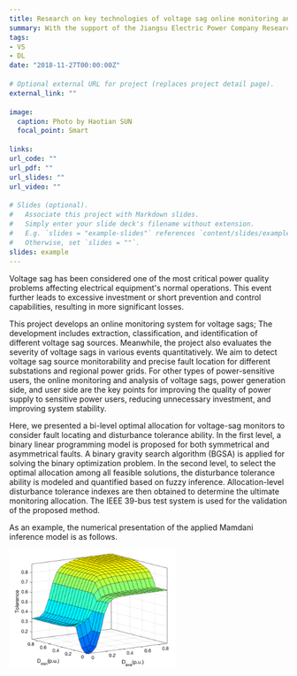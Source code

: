```yaml
---
title: Research on key technologies of voltage sag online monitoring and engineering demonstration application
summary: With the support of the Jiangsu Electric Power Company Research Institute, we managed to build a voltage sag monitoring system capable of collecting data from the monitoring devices and identifying and pinpointing the voltage sag sources.
tags:
- VS
- DL
date: "2018-11-27T00:00:00Z"

# Optional external URL for project (replaces project detail page).
external_link: ""

image:
  caption: Photo by Haotian SUN
  focal_point: Smart

links:
url_code: ""
url_pdf: ""
url_slides: ""
url_video: ""

# Slides (optional).
#   Associate this project with Markdown slides.
#   Simply enter your slide deck's filename without extension.
#   E.g. `slides = "example-slides"` references `content/slides/example-slides.md`.
#   Otherwise, set `slides = ""`.
slides: example
---
```

Voltage sag has been considered one of the most critical power quality problems affecting electrical equipment's normal operations. This event further leads to excessive investment or short prevention and control capabilities, resulting in more significant losses.

This project develops an online monitoring system for voltage sags; The development includes extraction, classification, and identification of different voltage sag sources. Meanwhile, the project also evaluates the severity of voltage sags in various events quantitatively. We aim to detect voltage sag source monitorability and precise fault location for different substations and regional power grids. For other types of power-sensitive users, the online monitoring and analysis of voltage sags, power generation side, and user side are the key points for improving the quality of power supply to sensitive power users, reducing unnecessary investment, and improving system stability.

Here, we presented a bi-level optimal allocation for voltage-sag monitors to consider fault locating and disturbance tolerance ability. In the first level, a binary linear programming model is proposed for both symmetrical and asymmetrical faults. A binary gravity search algorithm (BGSA) is applied for solving the binary optimization problem. In the second level, to select the optimal allocation among all feasible solutions, the disturbance tolerance ability is modeled and quantified based on fuzzy inference. Allocation-level disturbance tolerance indexes are then obtained to determine the ultimate monitoring allocation. The IEEE 39-bus test system is used for the validation of the proposed method.

As an example, the numerical presentation of the applied Mamdani inference model is as follows.

<img src="model.png" width="60%">